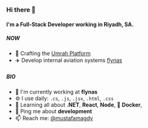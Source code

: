 ### Hi there 👋

#### I'm a Full-Stack Developer working in Riyadh, SA.

##### NOW

- 🕋 Crafting the [Umrah Platform](https://nasvisit.com)
- ✈️ Develop internal aviation systems [flynas](https://flynas.com)

##### BIO

- 🏢 I'm currently working at **flynas**
- ⚙️ I use daily: `.cs`, `.js`, `.jsx`, `.html`, `.css`
- 🌱 Learning all about **.NET**, **React**, **Node**, 🐳 **Docker**, 
- 💬 Ping me about **development**
- 📫 Reach me: [@mustafamagdy](https://twitter.com/mustafamagdy)
